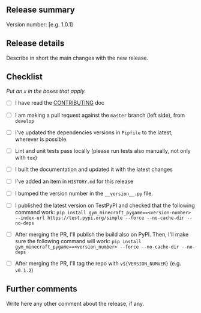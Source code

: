 ## Release summary

Version number: [e.g. 1.0.1]

## Release details

Describe in short the main changes with the new release.

## Checklist

_Put an `x` in the boxes that apply._

- [ ] I have read the [CONTRIBUTING](../master/CONTRIBUTING.rst) doc
- [ ] I am making a pull request against the `master` branch (left side), from `develop`
- [ ] I've updated the dependencies versions in `Pipfile` to the latest, wherever is possible.
- [ ] Lint and unit tests pass locally (please run tests also manually, not only with `tox`)
- [ ] I built the documentation and updated it with the latest changes
- [ ] I've added an item in `HISTORY.md` for this release
- [ ] I bumped the version number in the `__version__.py` file.
- [ ] I published the latest version on TestPyPI and checked that the following command work:
       ```pip install gym_minecraft_pygame==<version-number> --index-url https://test.pypi.org/simple --force --no-cache-dir --no-deps```
- [ ] After merging the PR, I'll publish the build also on PyPI. Then, I'll make sure the following
      command will work:
      ```pip install gym_minecraft_pygame==<version_number> --force --no-cache-dir --no-deps```  
- [ ] After merging the PR, I'll tag the repo with `v${VERSION_NUMVER}` (e.g. `v0.1.2`)


## Further comments

Write here any other comment about the release, if any.
